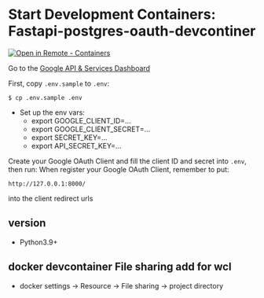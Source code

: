 
# Start Development Containers: Fastapi-postgres-oauth-devcontiner

[![Open in Remote - Containers](https://img.shields.io/static/v1?label=Remote%20-%20Containers&message=Open&color=blue&logo=visualstudiocode)](https://vscode.dev/redirect?url=vscode://ms-vscode-remote.remote-containers/cloneInVolume?url=https://github.com/microsoft/vscode-remote-try-python)

Go to the [Google API & Services Dashboard](https://console.cloud.google.com/apis/dashboard)


First, copy `.env.sample` to `.env`:

    $ cp .env.sample .env

- Set up the env vars:
    - export GOOGLE_CLIENT_ID=...
    - export GOOGLE_CLIENT_SECRET=...
    - export SECRET_KEY=...
    - export API_SECRET_KEY=...

Create your Google OAuth Client and fill the client ID and secret
into `.env`, then run:
When register your Google OAuth Client, remember to put:

    http://127.0.0.1:8000/

into the client redirect urls

## version
- Python3.9+

## docker devcontainer File sharing add for wcl

 - docker settings → Resource → File sharing  → project directory

